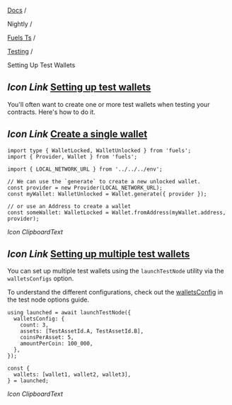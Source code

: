 [Docs](https://docs.fuel.network/) /

Nightly  /

[Fuels Ts](https://docs.fuel.network/docs/nightly/fuels-ts/) /

[Testing](https://docs.fuel.network/docs/nightly/fuels-ts/testing/) /

Setting Up Test Wallets

## _Icon Link_ [Setting up test wallets](https://docs.fuel.network/docs/nightly/fuels-ts/testing/setting-up-test-wallets/\#setting-up-test-wallets)

You'll often want to create one or more test wallets when testing your contracts. Here's how to do it.

## _Icon Link_ [Create a single wallet](https://docs.fuel.network/docs/nightly/fuels-ts/testing/setting-up-test-wallets/\#create-a-single-wallet)

```fuel_Box fuel_Box-idXKMmm-css
import type { WalletLocked, WalletUnlocked } from 'fuels';
import { Provider, Wallet } from 'fuels';

import { LOCAL_NETWORK_URL } from '../../../env';

// We can use the `generate` to create a new unlocked wallet.
const provider = new Provider(LOCAL_NETWORK_URL);
const myWallet: WalletUnlocked = Wallet.generate({ provider });

// or use an Address to create a wallet
const someWallet: WalletLocked = Wallet.fromAddress(myWallet.address, provider);
```

_Icon ClipboardText_

## _Icon Link_ [Setting up multiple test wallets](https://docs.fuel.network/docs/nightly/fuels-ts/testing/setting-up-test-wallets/\#setting-up-multiple-test-wallets)

You can set up multiple test wallets using the `launchTestNode` utility via the `walletsConfigs` option.

To understand the different configurations, check out the [walletsConfig](https://docs.fuel.network/docs/nightly/fuels-ts/testing/test-node-options/#walletsconfig) in the test node options guide.

```fuel_Box fuel_Box-idXKMmm-css
using launched = await launchTestNode({
  walletsConfig: {
    count: 3,
    assets: [TestAssetId.A, TestAssetId.B],
    coinsPerAsset: 5,
    amountPerCoin: 100_000,
  },
});

const {
  wallets: [wallet1, wallet2, wallet3],
} = launched;
```

_Icon ClipboardText_